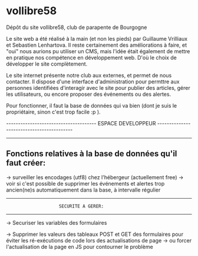 # vollibre58
Dépôt du site vollibre58, club de parapente de Bourgogne

Le site web a été réalisé à la main (et non les pieds) par Guillaume Vrilliaux et Sebastien Lenhartova.
Il reste certainement des améliorations à faire, et "oui" nous aurions pu utiliser un CMS, mais l'idée était également 
de mettre en pratique nos compétence en développement web. 
D'où le choix de développer le site complètement. 

Le site internet présente notre club aux externes, et permet de nous contacter. Il dispose d'une interface d'administration pour permttre aux personnes identifiées 
d'interagir avec le site pour publier des articles, gérer les utilisateurs, ou encore proposer des événements ou des alertes. 

Pour fonctionner, il faut la base de données qui va bien (dont je suis le propriétaire, sinon c'est trop facile :p ).


-------------------------------------- ESPACE DEVELOPPEUR ------------------------------------------


-----------------------------------------------------------------
Fonctions relatives à la base de données qu'il faut créer:
-----------------------------------------------------------------

-> surveiller les encodages (utf8) chez l'hébergeur (actuellement free)
-> voir si c'est possible de supprimer les événements et alertes trop ancien(ne)s automatiquement dans la base, à intervalle régulier


-----------------------------------------------------------------
                        SECURITE A GERER:
-----------------------------------------------------------------
-> Securiser les variables des formulaires

-> Supprimer les valeurs des tableaux POST et GET des formulaires pour éviter les ré-exécutions de code lors des actualisations de page
    -> ou forcer l'actualisation de la page en JS pour contourner le problème